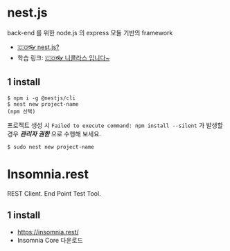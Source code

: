 # nest.js
back-end 를 위한 node.js 의 express 모듈 기반의 framework
- [🇨🇴👓 nest.js?](https://www.youtube.com/watch?v=SHfR1tLpe1o&t=28s)
- 학습 링크: [🇨🇴👓 니콜라스 입니다~](https://nomadcoders.co/nestjs-fundamentals)

## 1 install
```shell
$ npm i -g @nestjs/cli
$ nest new project-name
(npm 선택)
```
프로젝트 생성 시 ```Failed to execute command: npm install --silent``` 가 발생할 경우 ***관리자 권한*** 으로 수행해 보세요.
```shell
$ sudo nest new project-name
```


# Insomnia.rest
REST Client. End Point Test Tool.
## 1 install
- https://insomnia.rest/
- Insomnia Core 다운로드